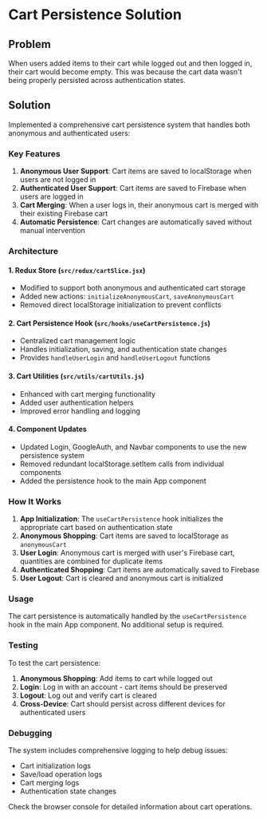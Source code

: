 # Cart Persistence Solution

## Problem
When users added items to their cart while logged out and then logged in, their cart would become empty. This was because the cart data wasn't being properly persisted across authentication states.

## Solution
Implemented a comprehensive cart persistence system that handles both anonymous and authenticated users:

### Key Features

1. **Anonymous User Support**: Cart items are saved to localStorage when users are not logged in
2. **Authenticated User Support**: Cart items are saved to Firebase when users are logged in
3. **Cart Merging**: When a user logs in, their anonymous cart is merged with their existing Firebase cart
4. **Automatic Persistence**: Cart changes are automatically saved without manual intervention

### Architecture

#### 1. Redux Store (`src/redux/cartSlice.jsx`)
- Modified to support both anonymous and authenticated cart storage
- Added new actions: `initializeAnonymousCart`, `saveAnonymousCart`
- Removed direct localStorage initialization to prevent conflicts

#### 2. Cart Persistence Hook (`src/hooks/useCartPersistence.js`)
- Centralized cart management logic
- Handles initialization, saving, and authentication state changes
- Provides `handleUserLogin` and `handleUserLogout` functions

#### 3. Cart Utilities (`src/utils/cartUtils.js`)
- Enhanced with cart merging functionality
- Added user authentication helpers
- Improved error handling and logging

#### 4. Component Updates
- Updated Login, GoogleAuth, and Navbar components to use the new persistence system
- Removed redundant localStorage.setItem calls from individual components
- Added the persistence hook to the main App component

### How It Works

1. **App Initialization**: The `useCartPersistence` hook initializes the appropriate cart based on authentication state
2. **Anonymous Shopping**: Cart items are saved to localStorage as `anonymousCart`
3. **User Login**: Anonymous cart is merged with user's Firebase cart, quantities are combined for duplicate items
4. **Authenticated Shopping**: Cart items are automatically saved to Firebase
5. **User Logout**: Cart is cleared and anonymous cart is initialized

### Usage

The cart persistence is automatically handled by the `useCartPersistence` hook in the main App component. No additional setup is required.

### Testing

To test the cart persistence:

1. **Anonymous Shopping**: Add items to cart while logged out
2. **Login**: Log in with an account - cart items should be preserved
3. **Logout**: Log out and verify cart is cleared
4. **Cross-Device**: Cart should persist across different devices for authenticated users

### Debugging

The system includes comprehensive logging to help debug issues:
- Cart initialization logs
- Save/load operation logs
- Cart merging logs
- Authentication state changes

Check the browser console for detailed information about cart operations. 